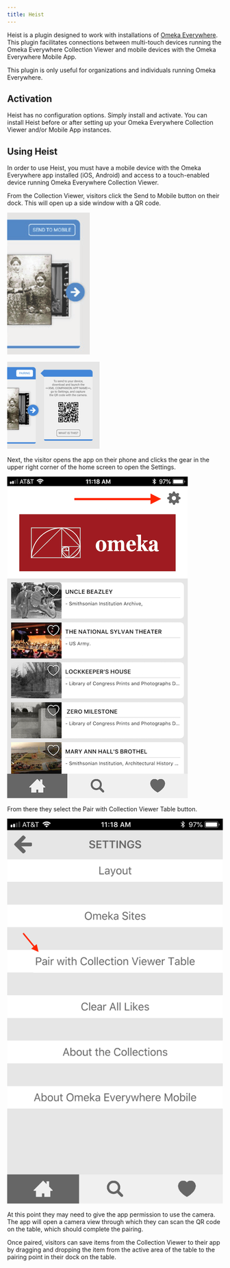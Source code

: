 ```yaml
---
title: Heist
---
```


Heist is a plugin designed to work with installations of [Omeka Everywhere](http://omeka.org/everywhere/). This plugin facilitates connections between multi-touch devices running the Omeka Everywhere Collection Viewer and mobile devices with the Omeka Everywhere Mobile App.

This plugin is only useful for organizations and individuals running Omeka Everywhere. 

## Activation

Heist has no configuration options. Simply install and activate. You can install Heist before or after setting up your Omeka Everywhere Collection Viewer and/or Mobile App instances. 

## Using Heist
In order to use Heist, you must have a mobile device with the Omeka Everywhere app installed (iOS, Android) and access to a touch-enabled device running Omeka Everywhere Collection Viewer. 

From the Collection Viewer, visitors click the Send to Mobile button on their dock. This will open up a side window with a QR code.

![Zoomed in on a Collection Viewer dock, we see the upper right corner of the dock and a button reading Send to Mobile](../doc_files/plugin_images/heist-sendmobile.png)

![The same dock as before, now with a new window to the right of it displaying a QR code](../doc_files/plugin_images/heist-sendmobile2.png)

Next, the visitor opens the app on their phone and clicks the gear in the upper right corner of the home screen to open the Settings. 

![A red arrow points to the gear icon above the Omeka logo in the mobile app home screen](../doc_files/plugin_images/heist-mobile1.png)

From there they select the Pair with Collection Viewer Table button.

![The settings screen of the mobile app, consisting of six white buttons on a gray background. The third button from the top has a red arrow pointing to it.](../doc_files/plugin_images/heist-mobile2.png)

At this point they may need to give the app permission to use the camera. The app will open a camera view through which they can scan the QR code on the table, which should complete the pairing.

Once paired, visitors can save items from the Collection Viewer to their app by dragging and dropping the item from the active area of the table to the pairing point in their dock on the table. 